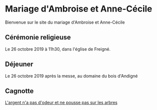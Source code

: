 # Mariage d'Ambroise et Anne-Cécile
Bienvenue sur le site du mariage d'Ambroise et Anne-Cécile

## Cérémonie religieuse
Le 26 octobre 2019 à 11h30, dans l'église de Freigné.

## Déjeuner
Le 26 octobre 2019 après la messe, au domaine du bois d'Andigné

## Cagnotte
[L'argent n'a pas d'odeur et ne pousse pas sur les arbres](https://www.google.com)
